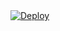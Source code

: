 <a href="https://www.heroku.com/deploy?template=https://github.com/peerids/selfbot">
  <img src="https://www.herokucdn.com/deploy/button.svg" alt="Deploy">
</a>
